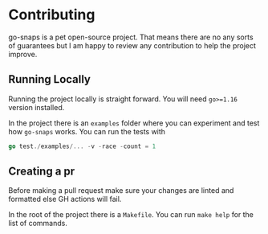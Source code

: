 # Contributing

go-snaps is a pet open-source project. That means there are no any sorts of guarantees but
I am happy to review any contribution to help the project improve.

## Running Locally

Running the project locally is straight forward. You will need `go>=1.16` version installed.

In the project there is an `examples` folder where you can experiment and test how `go-snaps` works. You can run the
tests with

```go
go test./examples/... -v -race -count = 1
```

## Creating a pr

Before making a pull request make sure your changes are linted and formatted else GH actions will fail.

In the root of the project there is a `Makefile`. You can run `make help` for the list of commands. 
